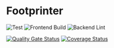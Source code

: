 # Footprinter

![Test](https://github.com/swsnu/swppfall2022-team5/actions/workflows/test.yaml/badge.svg)
![Frontend Build](https://github.com/swsnu/swppfall2022-team5/actions/workflows/frontend-build.yaml/badge.svg)
![Backend Lint](https://github.com/swsnu/swppfall2022-team5/actions/workflows/backend-lint.yaml/badge.svg)

[![Quality Gate Status](https://sonarcloud.io/api/project_badges/measure?project=swsnu_swppfall2022-team5&metric=alert_status)](https://sonarcloud.io/summary/new_code?id=swsnu_swppfall2022-team5)
[![Coverage Status](https://coveralls.io/repos/github/swsnu/swppfall2022-team5/badge.svg?branch=main&kill_cache=1)](https://coveralls.io/github/swsnu/swppfall2022-team5?branch=main)